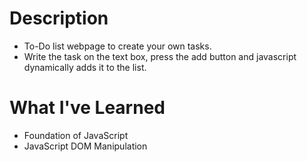 # Description
* To-Do list webpage to create your own tasks.
* Write the task on the text box, press the add button and javascript dynamically adds it to the list.
# What I've Learned
* Foundation of JavaScript
* JavaScript DOM Manipulation
